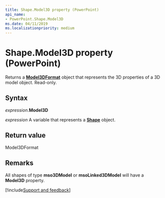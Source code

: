 ```yaml
---
title: Shape.Model3D property (PowerPoint)
api_name:
- PowerPoint.Shape.Model3D
ms.date: 04/11/2019
ms.localizationpriority: medium
---
```



# Shape.Model3D property (PowerPoint)

Returns a **[Model3DFormat](PowerPoint.Model3DFormat.md)** object that represents the 3D properties of a 3D model object. Read-only.


## Syntax

_expression_.**Model3D**

_expression_ A variable that represents a **[Shape](PowerPoint.Shape.md)** object.


## Return value

Model3DFormat

## Remarks

All shapes of type **mso3DModel** or **msoLinked3DModel** will have a **Model3D** property.




[!include[Support and feedback](~/includes/feedback-boilerplate.md)]